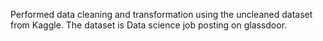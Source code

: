 Performed data cleaning and transformation using the uncleaned dataset from Kaggle.
The dataset is Data science job posting on glassdoor.
